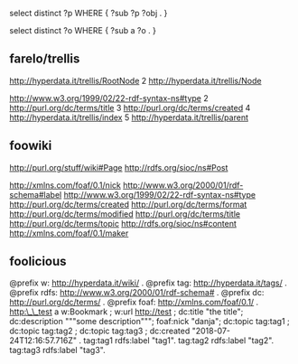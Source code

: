 select distinct ?p WHERE {
?sub ?p ?obj .
}

select distinct ?o WHERE {
?sub a ?o .
}

## farelo/trellis

<http://hyperdata.it/trellis/RootNode>
2
<http://hyperdata.it/trellis/Node>

<http://www.w3.org/1999/02/22-rdf-syntax-ns#type>
2
<http://purl.org/dc/terms/title>
3
<http://purl.org/dc/terms/created>
4
<http://hyperdata.it/trellis/index>
5
<http://hyperdata.it/trellis/parent>

## foowiki

http://purl.org/stuff/wiki#Page
http://rdfs.org/sioc/ns#Post

http://xmlns.com/foaf/0.1/nick
http://www.w3.org/2000/01/rdf-schema#label
http://www.w3.org/1999/02/22-rdf-syntax-ns#type
http://purl.org/dc/terms/created
http://purl.org/dc/terms/format
http://purl.org/dc/terms/modified
http://purl.org/dc/terms/title
http://purl.org/dc/terms/topic
http://rdfs.org/sioc/ns#content
http://xmlns.com/foaf/0.1/maker

## foolicious

@prefix w: <http://hyperdata.it/wiki/> .
@prefix tag: <http://hyperdata.it/tags/> .
@prefix rdfs: <http://www.w3.org/2000/01/rdf-schema#> .
@prefix dc: <http://purl.org/dc/terms/> .
@prefix foaf: <http://xmlns.com/foaf/0.1/> .
<http:\_\_test> a w:Bookmark ;
w:url <http://test> ;
dc:title "the title";
dc:description """some description""";
foaf:nick "danja";
dc:topic tag:tag1 ;
dc:topic tag:tag2 ;
dc:topic tag:tag3 ;
dc:created "2018-07-24T12:16:57.716Z" .
tag:tag1 rdfs:label "tag1".
tag:tag2 rdfs:label "tag2".
tag:tag3 rdfs:label "tag3".
